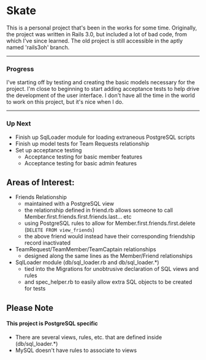 # Skate

This is a personal project that's been in the works for some time.  Originally, the project was written in Rails 3.0, but included a lot of bad code, from which I've since learned.  The old project is still accessible in the aptly named 'rails3oh' branch.

---

### Progress

I've starting off by testing and creating the basic models necessary for the project.  I'm close to beginning to start adding acceptance tests to help drive the development of the user interface.  I don't have all the time in the world to work on this project, but it's nice when I do.

---

### Up Next
* Finish up SqlLoader module for loading extraneous PostgreSQL scripts
* Finish up model tests for Team Requests relationship
* Set up acceptance testing
    * Acceptance testing for basic member features
    * Acceptance testing for basic admin features

## Areas of Interest:
* Friends Relationship
    * maintained with a PostgreSQL view
    * the relationship defined in friend.rb allows someone to call Member.first.friends.first.friends.last... etc
    * using PostgreSQL rules to allow for Member.first.friends.first.delete (`DELETE FROM view_friends`)
    * the above friend would instead have their corresponding friendship record inactivated
* TeamRequest/TeamMember/TeamCaptain relationships
    * designed along the same lines as the Member/Friend relationships
* SqlLoader module (db/sql_loader.rb and db/sql_loader.*)
    * tied into the Migrations for unobtrusive declaration of SQL views and rules
    * and spec_helper.rb to easily allow extra SQL objects to be created for tests

## Please Note
#### This project is PostgreSQL specific
* There are several views, rules, etc. that are defined inside (db/sql_loader.*)
* MySQL doesn't have rules to associate to views

